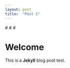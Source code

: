 ```yaml
---
layout: post
title:  "Post 1"
---
```


#<!-- dark theme using DarkReader -->
#<script src="//unpkg.com/darkreader@4.9.40/darkreader.js"></script>
#<script type="text/javascript">
  #DarkReader.setFetchMethod(window.fetch); // Fix to remedy CORS errors in chrome console
  #//DarkReader.enable();
  #DarkReader.auto( {brightness: 100, contrast: 90, sepia: 10} );
#</script>

# Welcome

This is a **Jekyll** blog post test.
